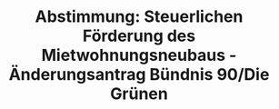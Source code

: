 ---
abstimmung:
  abstimmung: 3
  bundestagssitzung: 68
  datum: 29. November 2018
  legislaturperiode: 19
categories:
- Todo
data:
- title: Abstimmungsergebnis 20181129_3-data.pdf
  url: /res/2021-btw/abstimmungsergebnisse/20181129_3-data.pdf
- title: Abstimmungsergebnis 20181129_3_xls-data.xls
  url: /res/2021-btw/abstimmungsergebnisse/20181129_3_xls-data.xls
- title: Abstimmungsergebnis 20181129_3_xls-datacsv
  url: /res/2021-btw/abstimmungsergebnisse/csv/20181129_3_xls-datacsv
documents:
- local: /res/2021-btw/drucksachen/04949.pdf
  title: Drucksache 19/04949
  url: https://dip21.bundestag.de/dip21/btd/19/049/1904949.pdf
- local: /res/2021-btw/drucksachen/05417.pdf
  title: Drucksache 19/05417
  url: https://dip21.bundestag.de/dip21/btd/19/054/1905417.pdf
- local: /res/2021-btw/drucksachen/05647.pdf
  title: Drucksache 19/05647
  url: https://dip21.bundestag.de/dip21/btd/19/056/1905647.pdf
- local: /res/2021-btw/drucksachen/06140.pdf
  title: Drucksache 19/06140
  url: https://dip21.bundestag.de/dip21/btd/19/061/1906140.pdf
- local: /res/2021-btw/drucksachen/06156.pdf
  title: Drucksache 19/06156
  url: https://dip21.bundestag.de/dip21/btd/19/061/1906156.pdf
ergebnis:
  AfD:
    enthaltung: 0
    gesamt: 92
    ja: 0
    nein: 80
    nichtabgegeben: 12
    ungueltig: 0
  Bündnis 90/Die Grünen:
    enthaltung: 0
    gesamt: 67
    ja: 60
    nein: 0
    nichtabgegeben: 7
    ungueltig: 0
  Die Linke:
    enthaltung: 0
    gesamt: 69
    ja: 57
    nein: 0
    nichtabgegeben: 12
    ungueltig: 0
  FDP:
    enthaltung: 0
    gesamt: 80
    ja: 0
    nein: 74
    nichtabgegeben: 6
    ungueltig: 0
  cdu/csu:
    enthaltung: 0
    gesamt: 246
    ja: 0
    nein: 228
    nichtabgegeben: 18
    ungueltig: 0
  file: 20181129_3_xls-data.xls
  fraktionslos:
    enthaltung: 0
    gesamt: 3
    ja: 1
    nein: 1
    nichtabgegeben: 1
    ungueltig: 0
  spd:
    enthaltung: 0
    gesamt: 152
    ja: 0
    nein: 138
    nichtabgegeben: 14
    ungueltig: 0
layout: abstimmung
links:
- title: Link zu bundestag.de
  url: https://www.bundestag.de/parlament/plenum/abstimmung/abstimmung?id=562
preview: 'Deutscher Bundestag


  68. Sitzung des Deutschen Bundestages

  am Donnerstag, 29. November 2018


  Endgültiges Ergebnis der Namentlichen Abstimmung Nr. 3


  Änderungsantrag der Abgeordneten Lisa Paus, Chris Kühn, Anja Hajduk, weiterer

  Abgeordneter und der Fraktion BÜNDNIS 90/DIE GRÜNEN

  zu der zweiten Beratung des Gesetzentwurfs der Bundesregierung

  Entwurf eines Gesetzes zur steuerlichen Förderung des Mietwohnungsneubaus

  - Drs. 19/4949, 19/5417, 19/5647 Nr. 15, 19/6140 und 19/6156 -'
tags:
- Todo
title: 'Abstimmung: Steuerlichen Förderung des Mietwohnungsneubaus - Änderungsantrag
  Bündnis 90/Die Grünen'
---